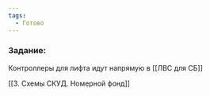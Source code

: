 ```yaml
---
tags:
  - Готово
---
```

### Задание:
Контроллеры для лифта идут напрямую в [[ЛВС для СБ]]

[[3. Схемы СКУД. Номерной фонд]]